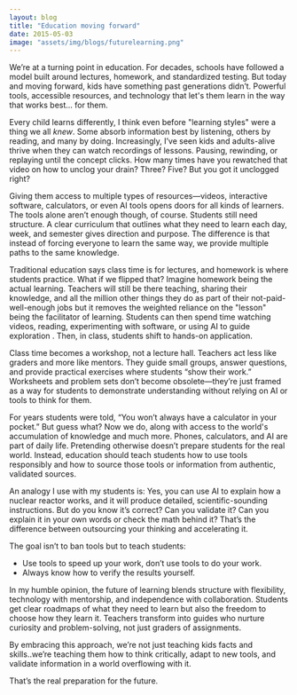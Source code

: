 ```yaml
---
layout: blog
title: "Education moving forward"
date: 2015-05-03
image: "assets/img/blogs/futurelearning.png"
---
```

We’re at a turning point in education. For decades, schools have followed a model built around lectures, homework, and standardized testing. But today and moving forward, kids have something past generations didn’t. Powerful tools, accessible resources, and technology that let's them learn in the way that works best... for them.

Every child learns differently, I think even before "learning styles" were a thing we all _knew_. Some absorb information best by listening, others by reading, and many by doing. Increasingly, I’ve seen kids and adults-alive thrive when they can watch recordings of lessons. Pausing, rewinding, or replaying until the concept clicks. How many times have you rewatched that video on how to unclog your drain? Three? Five? But you got it unclogged right?

Giving them access to multiple types of resources—videos, interactive software, calculators, or even AI tools opens doors for all kinds of learners. The tools alone aren’t enough though, of course. Students still need structure. A clear curriculum that outlines what they need to learn each day, week, and semester gives direction and purpose. The difference is that instead of forcing everyone to learn the same way, we provide multiple paths to the same knowledge.

Traditional education says class time is for lectures, and homework is where students practice. What if we flipped that? Imagine homework being the actual learning. Teachers will still be there teaching, sharing their knowledge, and all the million other things they do as part of their not-paid-well-enough jobs but it removes the weighted reliance on the "lesson" being the facilitator of learning. Students can then spend time watching videos, reading, experimenting with software, or using AI to guide exploration . Then, in class, students shift to hands-on application.

Class time becomes a workshop, not a lecture hall. Teachers act less like graders and more like mentors. They guide small groups, answer questions, and provide practical exercises where students “show their work.” Worksheets and problem sets don’t become obsolete—they’re just framed as a way for students to demonstrate understanding without relying on AI or tools to think for them.

For years students were told, “You won’t always have a calculator in your pocket.” But guess what? Now we do, along with access to the world's accumulation of knowledge and much more. Phones, calculators, and AI are part of daily life. Pretending otherwise doesn’t prepare students for the real world. Instead, education should teach students how to use tools responsibly and how to source those tools or information from authentic, validated sources.

An analogy I use with my students is: Yes, you can use AI to explain how a nuclear reactor works, and it will produce detailed, scientific-sounding instructions. But do you know it’s correct? Can you validate it? Can you explain it in your own words or check the math behind it? That’s the difference between outsourcing your thinking and accelerating it.

The goal isn’t to ban tools but to teach students:

- Use tools to speed up your work, don’t use tools to do your work.
- Always know how to verify the results yourself.

In my humble opinion, the future of learning blends structure with flexibility, technology with mentorship, and independence with collaboration. Students get clear roadmaps of what they need to learn but also the freedom to choose how they learn it. Teachers transform into guides who nurture curiosity and problem-solving, not just graders of assignments.

By embracing this approach, we’re not just teaching kids facts and skills..we’re teaching them how to think critically, adapt to new tools, and validate information in a world overflowing with it. 

That’s the real preparation for the future.
